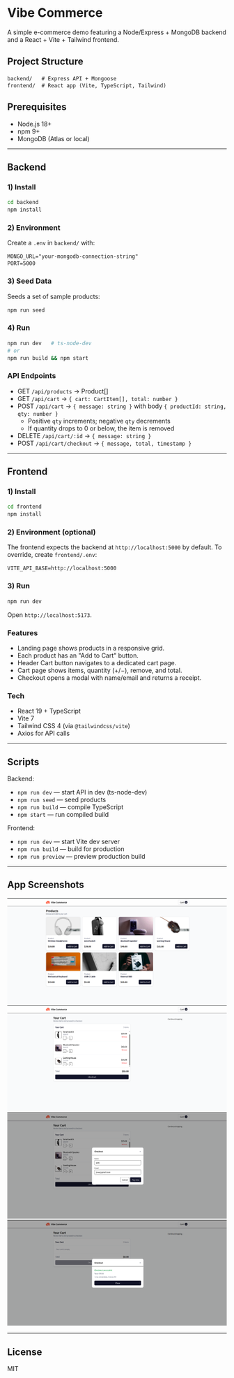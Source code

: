 # Vibe Commerce

A simple e-commerce demo featuring a Node/Express + MongoDB backend and a React + Vite + Tailwind frontend.

## Project Structure

```
backend/   # Express API + Mongoose
frontend/  # React app (Vite, TypeScript, Tailwind)
```

## Prerequisites

- Node.js 18+
- npm 9+
- MongoDB (Atlas or local)

---

## Backend

### 1) Install

```bash
cd backend
npm install
```

### 2) Environment

Create a `.env` in `backend/` with:

```
MONGO_URL="your-mongodb-connection-string"
PORT=5000
```

### 3) Seed Data

Seeds a set of sample products:

```bash
npm run seed
```


### 4) Run

```bash
npm run dev   # ts-node-dev
# or
npm run build && npm start
```

### API Endpoints

- GET `/api/products` → Product[]
- GET `/api/cart` → `{ cart: CartItem[], total: number }`
- POST `/api/cart` → `{ message: string }` with body `{ productId: string, qty: number }`
  - Positive `qty` increments; negative `qty` decrements
  - If quantity drops to 0 or below, the item is removed
- DELETE `/api/cart/:id` → `{ message: string }`
- POST `/api/cart/checkout` → `{ message, total, timestamp }`


---

## Frontend

### 1) Install

```bash
cd frontend
npm install
```

### 2) Environment (optional)

The frontend expects the backend at `http://localhost:5000` by default. To override, create `frontend/.env`:

```
VITE_API_BASE=http://localhost:5000
```

### 3) Run

```bash
npm run dev
```

Open `http://localhost:5173`.

### Features

- Landing page shows products in a responsive grid.
- Each product has an "Add to Cart" button.
- Header Cart button navigates to a dedicated cart page.
- Cart page shows items, quantity (+/−), remove, and total.
- Checkout opens a modal with name/email and returns a receipt.

### Tech

- React 19 + TypeScript
- Vite 7
- Tailwind CSS 4 (via `@tailwindcss/vite`)
- Axios for API calls

---

## Scripts

Backend:
- `npm run dev` — start API in dev (ts-node-dev)
- `npm run seed` — seed products
- `npm run build` — compile TypeScript
- `npm start` — run compiled build

Frontend:
- `npm run dev` — start Vite dev server
- `npm run build` — build for production
- `npm run preview` — preview production build

---

## App Screenshots

![App Screenshot](./assets/Homepage.png)
![App Screenshot](./assets/cart.png)
![App Screenshot](./assets/checkout.png)
![App Screenshot](./assets/recipt.png)

---


## License

MIT
